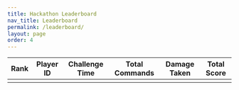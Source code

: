 ```yaml
---
title: Hackathon Leaderboard
nav_title: Leaderboard
permalink: /leaderboard/
layout: page
order: 4
---
```


|Rank            |Player ID         | Challenge Time        |Total Commands        |Damage Taken        |Total Score     |
|----------------|----------------|----------------|----------------|----------------|----------------|
|              |               |||    |


<!-- Last updated on Jul 23, 2024 22:10:17 -->
